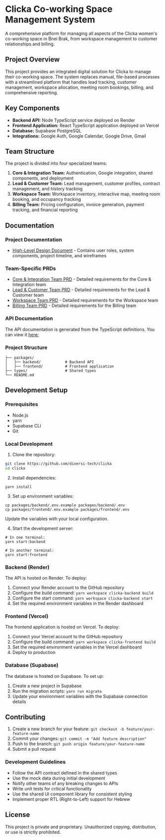 # Clicka Co-working Space Management System
A comprehensive platform for managing all aspects of the Clicka women's co-working space in Bnei Brak, from workspace management to customer relationships and billing.

## Project Overview
This project provides an integrated digital solution for Clicka to manage their co-working space. The system replaces manual, file-based processes with a streamlined platform that handles lead tracking, customer management, workspace allocation, meeting room bookings, billing, and comprehensive reporting.

## Key Components
- **Backend API:** Node TypeScript service deployed on Render
- **Frontend Application:** React TypeScript application deployed on Vercel
- **Database:** Supabase PostgreSQL
- **Integrations:** Google Auth, Google Calendar, Google Drive, Gmail

## Team Structure
The project is divided into four specialized teams:

1. **Core & Integration Team:** Authentication, Google integration, shared components, and deployment
2. **Lead & Customer Team:** Lead management, customer profiles, contract management, and history tracking
3. **Workspace Team:** Workspace inventory, interactive map, meeting room booking, and occupancy tracking
4. **Billing Team:** Pricing configuration, invoice generation, payment tracking, and financial reporting

## Documentation
### Project Documentation

- [High-Level Design Document](https://docs.google.com/document/d/1svaiktE0Rf3LF9yKHL_gPI6uXSc49hKQ7gu3AlgMA9A/edit) - Contains user roles, system components, project timeline, and wireframes

### Team-Specific PRDs

- [Core & Integration Team PRD](https://docs.google.com/document/d/clicka-core-prd) - Detailed requirements for the Core & Integration team
- [Lead & Customer Team PRD](https://docs.google.com/document/d/clicka-customer-prd) - Detailed requirements for the Lead & Customer team
- [Workspace Team PRD](https://docs.google.com/document/d/clicka-workspace-prd) - Detailed requirements for the Workspace team
- [Billing Team PRD](https://docs.google.com/document/d/clicka-billing-prd) - Detailed requirements for the Billing team

### API Documentation
The API documentation is generated from the TypeScript definitions. You can view it [here:](types)

### Project Structure
```
├── packages/
│   ├── backend/           # Backend API
│   ├── frontend/          # Frontend application
├── types/                 # Shared types
└── README.md
```

## Development Setup
### Prerequisites

- Node.js
- yarn
- Supabase CLI
- Git

### Local Development

1. Clone the repository:
```bash
git clone https://github.com/diversi-tech/clicka
cd clicka
```

2. Install dependencies:
```
yarn install
```

3. Set up environment variables:
```
cp packages/backend/.env.example packages/backend/.env
cp packages/frontend/.env.example packages/frontend/.env
```
Update the variables with your local configuration.

4. Start the development server:
```
# In one terminal:
yarn start:backend

# In another terminal:
yarn start:frontend
```

### Backend (Render)
The API is hosted on Render. To deploy:

1. Connect your Render account to the GitHub repository
2. Configure the build command: `yarn workspace clicka-backend build`
3. Configure the start command: `yarn workspace clicka-backend start`
4. Set the required environment variables in the Render dashboard

### Frontend (Vercel)
The frontend application is hosted on Vercel. To deploy:

1. Connect your Vercel account to the GitHub repository
2. Configure the build command: `yarn workspace clicka-frontend build`
3. Set the required environment variables in the Vercel dashboard
4. Deploy to production

### Database (Supabase)
The database is hosted on Supabase. To set up:

1. Create a new project in Supabase
2. Run the migration scripts: `yarn run migrate`
3. Update your environment variables with the Supabase connection details

## Contributing

1. Create a new branch for your feature: `git checkout -b feature/your-feature-name`
2. Commit your changes: `git commit -m "Add feature description"`
3. Push to the branch: `git push origin feature/your-feature-name`
4. Submit a pull request

### Development Guidelines

- Follow the API contract defined in the shared types
- Use the mock data during initial development
- Notify other teams of any breaking changes to APIs
- Write unit tests for critical functionality
- Use the shared UI component library for consistent styling
- Implement proper RTL (Right-to-Left) support for Hebrew

## License
This project is private and proprietary. Unauthorized copying, distribution, or use is strictly prohibited.